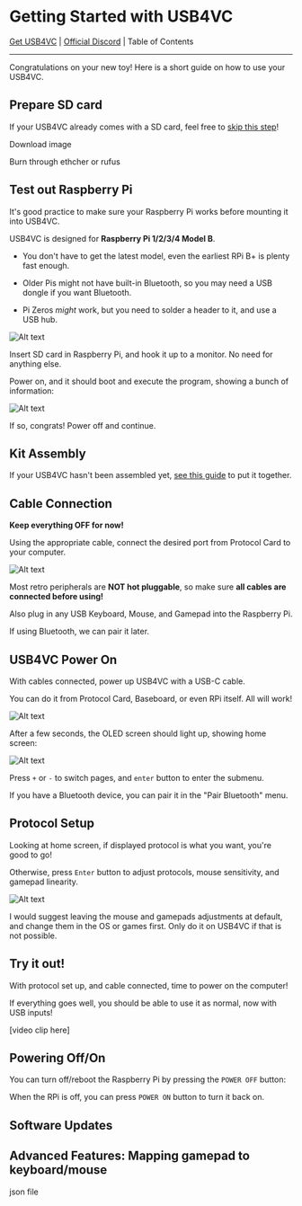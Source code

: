 # Getting Started with USB4VC

[Get USB4VC](https://www.kickstarter.com/projects/dekunukem/usb4vc-usb-inputs-on-retro-computers) | [Official Discord](https://discord.gg/HAuuh3pAmB) | Table of Contents

------

Congratulations on your new toy! Here is a short guide on how to use your USB4VC.

## Prepare SD card

If your USB4VC already comes with a SD card, feel free to [skip this step](#test-out-raspberry-pi)!

Download image

Burn through ethcher or rufus

## Test out Raspberry Pi

It's good practice to make sure your Raspberry Pi works before mounting it into USB4VC. 

USB4VC is designed for **Raspberry Pi 1/2/3/4 Model B**.

* You don't have to get the latest model, even the earliest RPi B+ is plenty fast enough.

* Older Pis might not have built-in Bluetooth, so you may need a USB dongle if you want Bluetooth.

* Pi Zeros *might* work, but you need to solder a header to it, and use a USB hub.

![Alt text](photos/rpis.jpeg)

Insert SD card in Raspberry Pi, and hook it up to a monitor. No need for anything else.

Power on, and it should boot and execute the program, showing a bunch of information:

![Alt text](photos/rpitest.jpeg)

If so, congrats! Power off and continue.

## Kit Assembly

If your USB4VC hasn't been assembled yet, [see this guide](/kit_assembly.md) to put it together.

## Cable Connection

**Keep everything OFF for now!**

Using the appropriate cable, connect the desired port from Protocol Card to your computer.

![Alt text](photos/connection.jpeg)

Most retro peripherals are **NOT hot pluggable**, so make sure **all cables are connected before using!**

Also plug in any USB Keyboard, Mouse, and Gamepad into the Raspberry Pi.

If using Bluetooth, we can pair it later.

## USB4VC Power On

With cables connected, power up USB4VC with a USB-C cable.

You can do it from Protocol Card, Baseboard, or even RPi itself. All will work!

![Alt text](photos/powerports.jpeg)

After a few seconds, the OLED screen should light up, showing home screen:

![Alt text](photos/oledhome.jpeg)

Press `+` or `-` to switch pages, and `enter` button to enter the submenu.

If you have a Bluetooth device, you can pair it in the "Pair Bluetooth" menu.

## Protocol Setup

Looking at home screen, if displayed protocol is what you want, you're good to go!

Otherwise, press `Enter` button to adjust protocols, mouse sensitivity, and gamepad linearity.

![Alt text](photos/msserial.jpeg)

I would suggest leaving the mouse and gamepads adjustments at default, and change them in the OS or games first. Only do it on USB4VC if that is not possible.

## Try it out!

With protocol set up, and cable connected, time to power on the computer!

If everything goes well, you should be able to use it as normal, now with USB inputs!

[video clip here]

## Powering Off/On

You can turn off/reboot the Raspberry Pi by pressing the `POWER OFF` button:

When the RPi is off, you can press `POWER ON` button to turn it back on.



## Software Updates



## Advanced Features: Mapping gamepad to keyboard/mouse

json file




